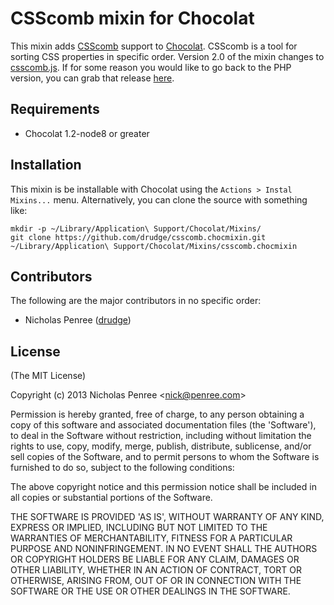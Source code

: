 # CSScomb mixin for Chocolat

This mixin adds [CSScomb](http://csscomb.com) support to [Chocolat](http://chocolatapp.com). CSScomb is a tool for sorting 
CSS properties in specific order. Version 2.0 of the mixin changes to [csscomb.js](https://github.com/csscomb/csscomb.chocmixin). If for some reason you would like to go back to the PHP version, you can grab that release [here](https://github.com/csscomb/csscomb.chocmixin/releases/tag/v1.0.2).


## Requirements

 * Chocolat 1.2-node8 or greater

## Installation

This mixin is be installable with Chocolat using the `Actions > Instal Mixins...` menu. Alternatively, you can clone the source with something like:

    mkdir -p ~/Library/Application\ Support/Chocolat/Mixins/
    git clone https://github.com/drudge/csscomb.chocmixin.git ~/Library/Application\ Support/Chocolat/Mixins/csscomb.chocmixin

## Contributors

The following are the major contributors in no specific order:

  * Nicholas Penree ([drudge](http://github.com/drudge))

## License 

(The MIT License)

Copyright (c) 2013 Nicholas Penree &lt;nick@penree.com&gt;

Permission is hereby granted, free of charge, to any person obtaining
a copy of this software and associated documentation files (the
'Software'), to deal in the Software without restriction, including
without limitation the rights to use, copy, modify, merge, publish,
distribute, sublicense, and/or sell copies of the Software, and to
permit persons to whom the Software is furnished to do so, subject to
the following conditions:

The above copyright notice and this permission notice shall be
included in all copies or substantial portions of the Software.

THE SOFTWARE IS PROVIDED 'AS IS', WITHOUT WARRANTY OF ANY KIND,
EXPRESS OR IMPLIED, INCLUDING BUT NOT LIMITED TO THE WARRANTIES OF
MERCHANTABILITY, FITNESS FOR A PARTICULAR PURPOSE AND NONINFRINGEMENT.
IN NO EVENT SHALL THE AUTHORS OR COPYRIGHT HOLDERS BE LIABLE FOR ANY
CLAIM, DAMAGES OR OTHER LIABILITY, WHETHER IN AN ACTION OF CONTRACT,
TORT OR OTHERWISE, ARISING FROM, OUT OF OR IN CONNECTION WITH THE
SOFTWARE OR THE USE OR OTHER DEALINGS IN THE SOFTWARE.
